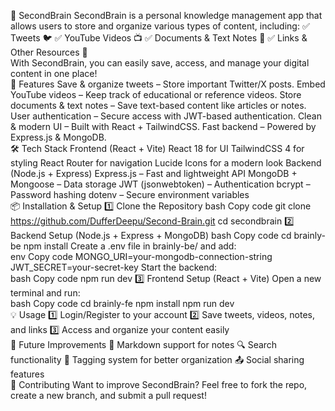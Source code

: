 🧠 SecondBrain
SecondBrain is a personal knowledge management app that allows users to store and organize various types of content, including:
✅ Tweets 🐦
✅ YouTube Videos 📺
✅ Documents & Text Notes 📄
✅ Links & Other Resources 🔗
<br>
With SecondBrain, you can easily save, access, and manage your digital content in one place!
<br>
🚀 Features
Save & organize tweets – Store important Twitter/X posts.
Embed YouTube videos – Keep track of educational or reference videos.
Store documents & text notes – Save text-based content like articles or notes.
User authentication – Secure access with JWT-based authentication.
Clean & modern UI – Built with React + TailwindCSS.
Fast backend – Powered by Express.js & MongoDB.
<br>
🛠️ Tech Stack
Frontend (React + Vite)
React 18 for UI
TailwindCSS 4 for styling
React Router for navigation
Lucide Icons for a modern look
Backend (Node.js + Express)
Express.js – Fast and lightweight API
MongoDB + Mongoose – Data storage
JWT (jsonwebtoken) – Authentication
bcrypt – Password hashing
dotenv – Secure environment variables
<br>
📦 Installation & Setup
1️⃣ Clone the Repository
bash
Copy code
git clone https://github.com/DufferDeepu/Second-Brain.git
cd secondbrain
2️⃣ Backend Setup (Node.js + Express + MongoDB)
bash
Copy code
cd brainly-be
npm install
Create a .env file in brainly-be/ and add:
<br>
env
Copy code
MONGO_URI=your-mongodb-connection-string
JWT_SECRET=your-secret-key
Start the backend:
<br>
bash
Copy code
npm run dev
3️⃣ Frontend Setup (React + Vite)
Open a new terminal and run:
<br>
bash
Copy code
cd brainly-fe
npm install
npm run dev
<br>
💡 Usage
1️⃣ Login/Register to your account
2️⃣ Save tweets, videos, notes, and links
3️⃣ Access and organize your content easily
<br>
🎯 Future Improvements
📝 Markdown support for notes
🔍 Search functionality
📌 Tagging system for better organization
📤 Social sharing features
<br>
🤝 Contributing
Want to improve SecondBrain? Feel free to fork the repo, create a new branch, and submit a pull request!
